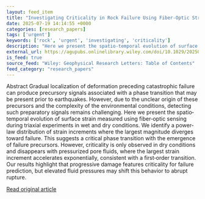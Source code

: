 ```yaml
---
layout: feed_item
title: "Investigating Criticality in Rock Failure Using Fiber‐Optic Strain Sensing"
date: 2025-07-19 14:14:55 +0000
categories: [research_papers]
tags: ['urgent']
keywords: ['rock', 'urgent', 'investigating', 'criticality']
description: "Here we present the spatio‐temporal evolution of surface strain measured using fiber‐optic sensing during triaxial experiments in wet and dry conditions"
external_url: https://agupubs.onlinelibrary.wiley.com/doi/10.1029/2025GL115010?af=R
is_feed: true
source_feed: "Wiley: Geophysical Research Letters: Table of Contents"
feed_category: "research_papers"
---
```


Abstract Gradual localization of deformation preceding catastrophic failure can produce precursory signals associated with a phase transition that may be present prior to earthquakes. However, due to the unclear origin of these precursors and the complexity of the environmental conditions, detecting such preparatory signals remains challenging. Here we present the spatio‐temporal evolution of surface strain measured using fiber‐optic sensing during triaxial experiments in wet and dry conditions. We identify a power‐law distribution of strain increments where the largest magnitude diverges toward failure. This suggests a critical phase transition with the emergence of failure precursors. However, criticality is only observed in dry conditions and disappears with pressurized pore fluids, where the largest strain increment accelerates exponentially, consistent with a first‐order transition. Our results highlight that progressive damage features criticality for failure prediction, but elevated fluid pressures may shift this behavior to abrupt rupture.

[Read original article](https://agupubs.onlinelibrary.wiley.com/doi/10.1029/2025GL115010?af=R)

